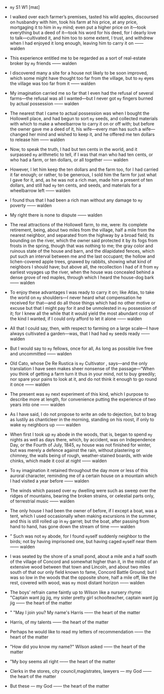 - `my` S1 W1 [maɪ]



-  I walked over each farmer’s premises, tasted his wild apples, discoursed on husbandry with him, took his farm at his price, at any price, mortgaging it to him in `my` mind; even put a higher price on it﻿—took everything but a deed of it﻿—took his word for his deed, for I dearly love to talk﻿—cultivated it, and him too to some extent, I trust, and withdrew when I had enjoyed it long enough, leaving him to carry it on —— walden

-  This experience entitled me to be regarded as a sort of real-estate broker by `my` friends —— walden

-  I discovered many a site for a house not likely to be soon improved, which some might have thought too far from the village, but to `my` eyes the village was too far from it —— walden

- My imagination carried me so far that I even had the refusal of several farms﻿—the refusal was all I wanted﻿—but I never got `my` fingers burned by actual possession —— walden

-  The nearest that I came to actual possession was when I bought the Hollowell place, and had begun to sort `my` seeds, and collected materials with which to make a wheelbarrow to carry it on or off with; but before the owner gave me a deed of it, his wife﻿—every man has such a wife﻿—changed her mind and wished to keep it, and he offered me ten dollars to release him —— walden

-  Now, to speak the truth, I had but ten cents in the world, and it surpassed `my` arithmetic to tell, if I was that man who had ten cents, or who had a farm, or ten dollars, or all together —— walden

-  However, I let him keep the ten dollars and the farm too, for I had carried it far enough; or rather, to be generous, I sold him the farm for just what I gave for it, and, as he was not a rich man, made him a present of ten dollars, and still had `my` ten cents, and seeds, and materials for a wheelbarrow left —— walden

-  I found thus that I had been a rich man without any damage to `my` poverty —— walden

- My right there is none to dispute —— walden

- The real attractions of the Hollowell farm, to me, were: its complete retirement, being, about two miles from the village, half a mile from the nearest neighbor, and separated from the highway by a broad field; its bounding on the river, which the owner said protected it by its fogs from frosts in the spring, though that was nothing to me; the gray color and ruinous state of the house and barn, and the dilapidated fences, which put such an interval between me and the last occupant; the hollow and lichen-covered apple trees, gnawed by rabbits, showing what kind of neighbors I should have; but above all, the recollection I had of it from `my` earliest voyages up the river, when the house was concealed behind a dense grove of red maples, through which I heard the house-dog bark —— walden

-  To enjoy these advantages I was ready to carry it on; like Atlas, to take the world on `my` shoulders﻿—I never heard what compensation he received for that﻿—and do all those things which had no other motive or excuse but that I might pay for it and be unmolested in `my` possession of it; for I knew all the while that it would yield the most abundant crop of the kind I wanted, if I could only afford to let it alone —— walden

- All that I could say, then, with respect to farming on a large scale﻿—I have always cultivated a garden﻿—was, that I had had `my` seeds ready —— walden

-  But I would say to `my` fellows, once for all, As long as possible live free and uncommitted —— walden

- Old Cato, whose De Re Rustica is `my` Cultivator , says﻿—and the only translation I have seen makes sheer nonsense of the passage﻿—“When you think of getting a farm turn it thus in your mind, not to buy greedily; nor spare your pains to look at it, and do not think it enough to go round it once —— walden

- The present was `my` next experiment of this kind, which I purpose to describe more at length, for convenience putting the experience of two years into one —— walden

-  As I have said, I do not propose to write an ode to dejection, but to brag as lustily as chanticleer in the morning, standing on his roost, if only to wake `my` neighbors up —— walden

- When first I took up `my` abode in the woods, that is, began to spend `my` nights as well as days there, which, by accident, was on Independence Day, or the Fourth of July, 1845, `my` house was not finished for winter, but was merely a defence against the rain, without plastering or chimney, the walls being of rough, weather-stained boards, with wide chinks, which made it cool at night —— walden

-  To `my` imagination it retained throughout the day more or less of this auroral character, reminding me of a certain house on a mountain which I had visited a year before —— walden

-  The winds which passed over `my` dwelling were such as sweep over the ridges of mountains, bearing the broken strains, or celestial parts only, of terrestrial music —— walden

- The only house I had been the owner of before, if I except a boat, was a tent, which I used occasionally when making excursions in the summer, and this is still rolled up in `my` garret; but the boat, after passing from hand to hand, has gone down the stream of time —— walden

- ” Such was not `my` abode, for I found `my`self suddenly neighbor to the birds; not by having imprisoned one, but having caged `my`self near them —— walden

- I was seated by the shore of a small pond, about a mile and a half south of the village of Concord and somewhat higher than it, in the midst of an extensive wood between that town and Lincoln, and about two miles south of that our only field known to fame, Concord Battle Ground; but I was so low in the woods that the opposite shore, half a mile off, like the rest, covered with wood, was `my` most distant horizon —— walden

-  The boys' refrain came faintly up to Wilson like a nursery rhyme: "Captain want jig jig, my sister pretty girl schoolteacher, captain want jig jig —— the heart of the matter

- " "May I join you? My name's Harris —— the heart of the matter

-  Harris, of my talents —— the heart of the matter

-  Perhaps he would like to read my letters of recommendation  —— the heart of the matter

-  "How did you know my name?" Wilson asked —— the heart of the matter

- "My boy seems all right —— the heart of the matter

-  Clerks in the stores, city council,magistrates, lawyers — my God —— the heart of the matter

-  But these — my God —— the heart of the matter